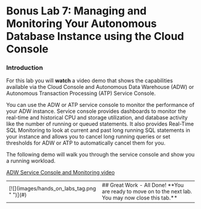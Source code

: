 # Bonus Lab 7: Managing and Monitoring Your Autonomous Database Instance using the Cloud Console

### Introduction

For this lab you will **watch** a video demo that shows the capabilities available via the Cloud Console and Autonomous Data Warehouse (ADW) or Autonomous Transaction Processing (ATP) Service Console.

You can use the ADW or ATP service console to monitor the performance of your ADW instance. Service console provides dashboards to monitor the real-time and historical CPU and storage utilization, and database activity like the number of running or queued statements. It also provides Real-Time SQL Monitoring to  look at current and past long running SQL statements in your instance and allows you to cancel long running queries or set thresholds for ADW or ATP to automatically cancel them for you.

The following demo will walk you through the service console and show you a running workload.

<a href="https://www.youtube.com/watch?v=Imxl2JiYicQ&autoplay=0&html5=1">ADW Service Console and Monitoring video</a>


<table>
<tr><td class="td-logo">[![](images/hands_on_labs_tag.png " ")](#)</td>
<td class="td-banner">
## Great Work - All Done!
**You are ready to move on to the next lab. You may now close this tab.**
</td>
</tr>
<table>
